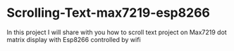# Scrolling-Text-max7219-esp8266
In this project I will share with you how to scroll text project on Max7219 dot matrix display with Esp8266 controlled by wifi
